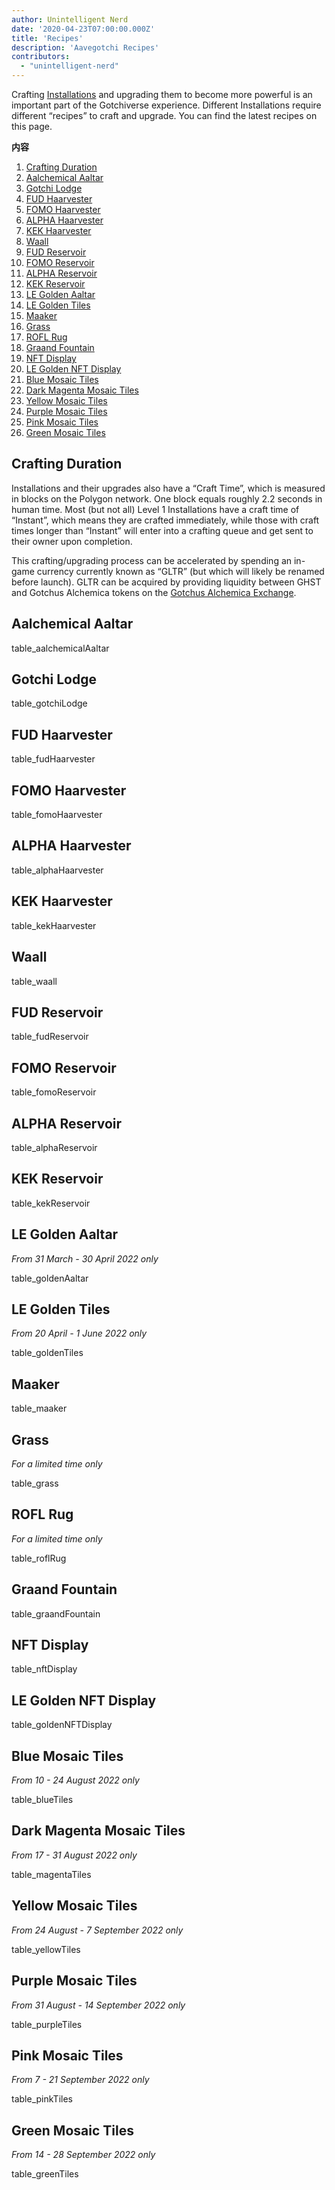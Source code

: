 ```yaml
---
author: Unintelligent Nerd
date: '2020-04-23T07:00:00.000Z'
title: 'Recipes'
description: 'Aavegotchi Recipes'
contributors:
  - "unintelligent-nerd"
---
```


Crafting [Installations](/gotchiverse#building-on-realm-parcels) and upgrading them to become more powerful is an important part of the Gotchiverse experience. Different Installations require different “recipes” to craft and upgrade. You can find the latest recipes on this page.

<div class="contentsBox">

**内容**

<ol>
<li><a href=#crafting-duration>Crafting Duration</a></li>
<li><a href=#aalchemical-aaltar>Aalchemical Aaltar</a></li>
<li><a href=#gotchi-lodge>Gotchi Lodge</a></li>
<li><a href=#fud-haarvester>FUD Haarvester</a></li>
<li><a href=#fomo-haarvester>FOMO Haarvester</a></li>
<li><a href=#alpha-haarvester>ALPHA Haarvester</a></li>
<li><a href=#kek-haarvester>KEK Haarvester</a></li>
<li><a href=#waall>Waall</a></li>
<li><a href=#fud-reservoir>FUD Reservoir</a></li>
<li><a href=#fomo-reservoir>FOMO Reservoir</a></li>
<li><a href=#alpha-reservoir>ALPHA Reservoir</a></li>
<li><a href=#kek-reservoir>KEK Reservoir</a></li>
<li><a href=#le-golden-aaltar>LE Golden Aaltar</a></li>
<li><a href=#le-golden-tiles>LE Golden Tiles</a></li>
<li><a href=#maaker>Maaker</a></li>
<li><a href=#grass>Grass</a></li>
<li><a href=#rofl-rug>ROFL Rug</a></li>
<li><a href=#graand-fountain>Graand Fountain</a></li>
<li><a href=#nft-display>NFT Display</a></li>
<li><a href=#le-golden-nft-display>LE Golden NFT Display</a></li>
<li><a href=#blue-mosaic-tiles>Blue Mosaic Tiles</a></li>
<li><a href=#dark-magenta-mosaic-tiles>Dark Magenta Mosaic Tiles</a></li>
<li><a href=#yellow-mosaic-tiles>Yellow Mosaic Tiles</a></li>
<li><a href=#purple-mosaic-tiles>Purple Mosaic Tiles</a></li>
<li><a href=#pink-mosaic-tiles>Pink Mosaic Tiles</a></li>
<li><a href=#green-mosaic-tiles>Green Mosaic Tiles</a></li>
</ol>

</div>

## Crafting Duration

Installations and their upgrades also have a “Craft Time”, which is measured in blocks on the Polygon network. One block equals roughly 2.2 seconds in human time. Most (but not all) Level 1 Installations have a craft time of “Instant”, which means they are crafted immediately, while those with craft times longer than “Instant” will enter into a crafting queue and get sent to their owner upon completion.

This crafting/upgrading process can be accelerated by spending an in-game currency currently known as “GLTR” (but which will likely be renamed before launch). GLTR can be acquired by providing liquidity between GHST and Gotchus Alchemica tokens on the [Gotchus Alchemica Exchange](/gotchus-alchemica-exchange).

## Aalchemical Aaltar

table_aalchemicalAaltar

## Gotchi Lodge

table_gotchiLodge

## FUD Haarvester

table_fudHaarvester

## FOMO Haarvester

table_fomoHaarvester

## ALPHA Haarvester

table_alphaHaarvester

## KEK Haarvester

table_kekHaarvester

## Waall

table_waall

## FUD Reservoir

table_fudReservoir

## FOMO Reservoir

table_fomoReservoir

## ALPHA Reservoir

table_alphaReservoir

## KEK Reservoir

table_kekReservoir

## LE Golden Aaltar

*From 31 March - 30 April 2022 only*

table_goldenAaltar

## LE Golden Tiles

*From 20 April - 1 June 2022 only*

table_goldenTiles

## Maaker

table_maaker

## Grass

*For a limited time only*

table_grass

## ROFL Rug

*For a limited time only*

table_roflRug

## Graand Fountain

table_graandFountain

## NFT Display

table_nftDisplay

## LE Golden NFT Display

table_goldenNFTDisplay

## Blue Mosaic Tiles

*From 10 - 24 August 2022 only*

table_blueTiles

## Dark Magenta Mosaic Tiles

*From 17 - 31 August 2022 only*

table_magentaTiles

## Yellow Mosaic Tiles

*From 24 August - 7 September 2022 only*

table_yellowTiles

## Purple Mosaic Tiles

*From 31 August - 14 September 2022 only*

table_purpleTiles

## Pink Mosaic Tiles

*From 7 - 21 September 2022 only*

table_pinkTiles

## Green Mosaic Tiles

*From 14 - 28 September 2022 only*

table_greenTiles